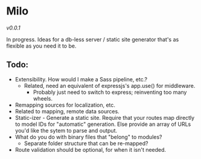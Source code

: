 Milo
====

*v0.0.1*

In progress. Ideas for a db-less server / static site generator that's as flexible as you need it to be.

Todo:
-----

* Extensibility. How would I make a Sass pipeline, etc.?
  * Related, need an equivalent of expressjs's app.use() for middleware.
    * Probably just need to switch to express; reinventing too many wheels.
* Remapping sources for localization, etc.
* Related to mapping, remote data sources.
* Static-izer - Generate a static site. Require that your routes map directly to model IDs for
  "automatic" generation. Else provide an array of URLs you'd like the sytem to parse and output.
* What do you do with binary files that "belong" to modules?
  * Separate folder structure that can be re-mapped?
* Route validation should be optional, for when it isn't needed.